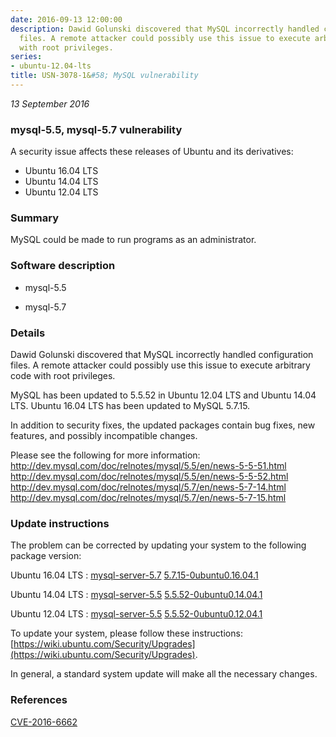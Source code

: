 ```yaml
---
date: 2016-09-13 12:00:00
description: Dawid Golunski discovered that MySQL incorrectly handled configuration
  files. A remote attacker could possibly use this issue to execute arbitrary code
  with root privileges.
series:
- ubuntu-12.04-lts
title: USN-3078-1&#58; MySQL vulnerability
---
```


*13 September 2016*

### mysql-5.5, mysql-5.7 vulnerability

A security issue affects these releases of Ubuntu and its derivatives:

* Ubuntu 16.04 LTS
* Ubuntu 14.04 LTS
* Ubuntu 12.04 LTS

### Summary

MySQL could be made to run programs as an administrator. 

### Software description

* mysql-5.5 

* mysql-5.7 

### Details

Dawid Golunski discovered that MySQL incorrectly handled configuration files. A remote attacker could possibly use this issue to execute arbitrary code with root privileges.

MySQL has been updated to 5.5.52 in Ubuntu 12.04 LTS and Ubuntu 14.04 LTS. Ubuntu 16.04 LTS has been updated to MySQL 5.7.15.

In addition to security fixes, the updated packages contain bug fixes, new features, and possibly incompatible changes.

Please see the following for more information: http://dev.mysql.com/doc/relnotes/mysql/5.5/en/news-5-5-51.html http://dev.mysql.com/doc/relnotes/mysql/5.5/en/news-5-5-52.html http://dev.mysql.com/doc/relnotes/mysql/5.7/en/news-5-7-14.html http://dev.mysql.com/doc/relnotes/mysql/5.7/en/news-5-7-15.html 

### Update instructions

The problem can be corrected by updating your system to the following package version:

Ubuntu 16.04 LTS
 : [mysql-server-5.7](https://launchpad.net/ubuntu/+source/mysql-5.7) <span> [5.7.15-0ubuntu0.16.04.1](https://launchpad.net/ubuntu/+source/mysql-5.7/5.7.15-0ubuntu0.16.04.1) </span> 

Ubuntu 14.04 LTS
 : [mysql-server-5.5](https://launchpad.net/ubuntu/+source/mysql-5.5) <span> [5.5.52-0ubuntu0.14.04.1](https://launchpad.net/ubuntu/+source/mysql-5.5/5.5.52-0ubuntu0.14.04.1) </span> 

Ubuntu 12.04 LTS
 : [mysql-server-5.5](https://launchpad.net/ubuntu/+source/mysql-5.5) <span> [5.5.52-0ubuntu0.12.04.1](https://launchpad.net/ubuntu/+source/mysql-5.5/5.5.52-0ubuntu0.12.04.1) </span> 

To update your system, please follow these instructions: [https://wiki.ubuntu.com/Security/Upgrades](https://wiki.ubuntu.com/Security/Upgrades).

In general, a standard system update will make all the necessary changes. 

### References

 
 [CVE-2016-6662](http://people.ubuntu.com/~ubuntu-security/cve/CVE-2016-6662)